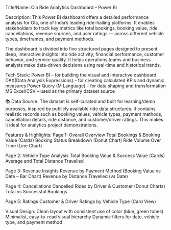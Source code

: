 Title/Name: Ola Ride Analytics Dashboard – Power BI

Description:
This Power BI dashboard offers a detailed performance analysis for Ola, one of India’s leading ride-hailing platforms. It enables stakeholders to track key metrics like total bookings, booking value, ride cancellations, revenue sources, and user ratings — across different vehicle types, timeframes, and payment methods.

The dashboard is divided into five structured pages designed to present deep, interactive insights into ride activity, financial performance, customer behavior, and service quality. It helps operations teams and business analysts make data-driven decisions using real-time and historical trends.

Tech Stack:
Power BI – for building the visual and interactive dashboard
DAX(Data Analysis Expressions) – for creating calculated KPIs and dynamic measures
Power Query (M Language) – for data shaping and transformation
MS Excel/CSV – used as the primary dataset source

📚 Data Source:
The dataset is self-curated and built for learning/demo purposes, inspired by publicly available ride data structures. It contains realistic records such as booking values, vehicle types, payment methods, cancellation details, ride distance, and customer/driver ratings. This makes it ideal for analytics project demonstrations.

 Features & Highlights:
Page 1: Overall Overview
Total Bookings & Booking Value (Cards)
Booking Status Breakdown (Donut Chart)
Ride Volume Over Time (Line Chart)

Page 2: Vehicle Type Analysis
Total Booking Value & Success Value (Cards)
Average and Total Distance Travelled

Page 3: Revenue Insights
Revenue by Payment Method (Booking Value vs Date – Bar Chart)
Revenue by Distance Travelled (vs Date)

Page 4: Cancellations
Cancelled Rides by Driver & Customer (Donut Charts)
Total vs Successful Bookings

Page 5: Ratings
Customer & Driver Ratings by Vehicle Type (Card View)

Visual Design:
Clean layout with consistent use of color (blue, green tones)
Minimalist, easy-to-read visual hierarchy
Dynamic filters for date, vehicle type, and payment method


